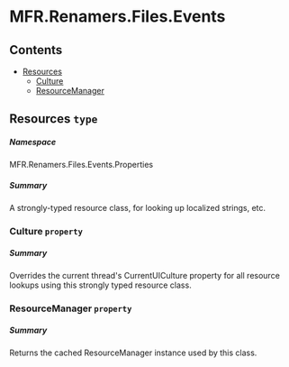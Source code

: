 <a name='assembly'></a>
# MFR.Renamers.Files.Events

## Contents

- [Resources](#T-MFR.Renamers.Files.Events-Properties-Resources 'MFR.Renamers.Files.Events.Properties.Resources')
  - [Culture](#P-MFR.Renamers.Files.Events-Properties-Resources-Culture 'MFR.Renamers.Files.Events.Properties.Resources.Culture')
  - [ResourceManager](#P-MFR.Renamers.Files.Events-Properties-Resources-ResourceManager 'MFR.Renamers.Files.Events.Properties.Resources.ResourceManager')

<a name='T-MFR.Renamers.Files.Events-Properties-Resources'></a>
## Resources `type`

##### Namespace

MFR.Renamers.Files.Events.Properties

##### Summary

A strongly-typed resource class, for looking up localized strings, etc.

<a name='P-MFR.Renamers.Files.Events-Properties-Resources-Culture'></a>
### Culture `property`

##### Summary

Overrides the current thread's CurrentUICulture property for all
  resource lookups using this strongly typed resource class.

<a name='P-MFR.Renamers.Files.Events-Properties-Resources-ResourceManager'></a>
### ResourceManager `property`

##### Summary

Returns the cached ResourceManager instance used by this class.
